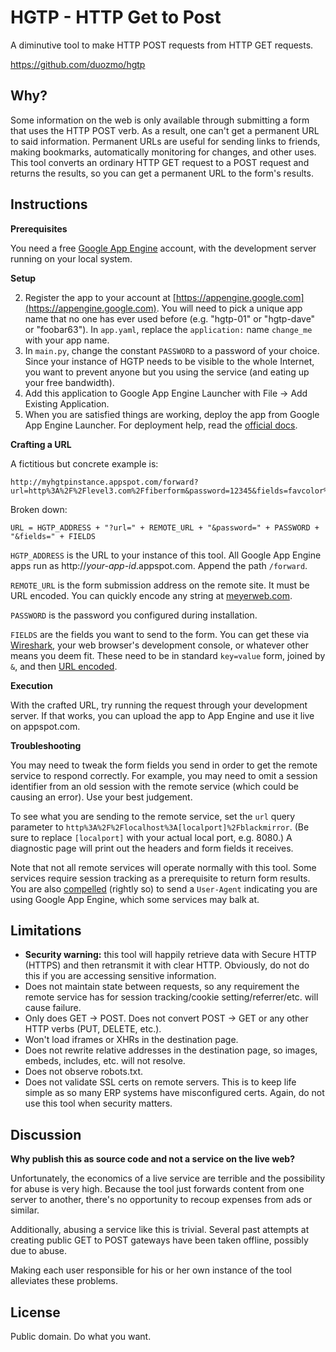 HGTP - HTTP Get to Post
=======================
A diminutive tool to make HTTP POST requests from HTTP GET requests.

https://github.com/duozmo/hgtp

Why?
----

Some information on the web is only available through submitting a form that uses the HTTP POST verb. As a result, one can't get a permanent URL to said information. Permanent URLs are useful for sending links to friends, making bookmarks, automatically monitoring for changes, and other uses. This tool converts an ordinary HTTP GET request to a POST request and returns the results, so you can get a permanent URL to the form's results.

Instructions
------------

__Prerequisites__

You need a free [Google App Engine](https://developers.google.com/appengine/) account, with the development server running on your local system.

__Setup__

2. Register the app to your account at [https://appengine.google.com](https://appengine.google.com). You will need to pick a unique app name that no one has ever used before (e.g. "hgtp-01" or "hgtp-dave" or "foobar63"). In `app.yaml`, replace the `application:` name `change_me` with your app name.
3. In `main.py`, change the constant `PASSWORD` to a password of your choice. Since your instance of HGTP needs to be visible to the whole Internet, you want to prevent anyone but you using the service (and eating up your free bandwidth).
1. Add this application to Google App Engine Launcher with File → Add Existing Application. 
4. When you are satisfied things are working, deploy the app from Google App Engine Launcher. For deployment help, read the [official docs](https://developers.google.com/appengine/docs/python/gettingstartedpython27/uploading).
  
__Crafting a URL__

A fictitious but concrete example is:

    http://myhgtpinstance.appspot.com/forward?url=http%3A%2F%2Flevel3.com%2Ffiberform&password=12345&fields=favcolor%3Dred%26favnumber%3D37

Broken down:
    
    URL = HGTP_ADDRESS + "?url=" + REMOTE_URL + "&password=" + PASSWORD + "&fields=" + FIELDS

`HGTP_ADDRESS` is the URL to your instance of this tool. All Google App Engine apps run as http://*your-app-id*.appspot.com. Append the path `/forward`.

`REMOTE_URL` is the form submission address on the remote site. It must be URL encoded. You can quickly encode any string at [meyerweb.com](http://meyerweb.com/eric/tools/dencoder/).

`PASSWORD` is the password you configured during installation.

`FIELDS` are the fields you want to send to the form. You can get these via [Wireshark](http://www.wireshark.org), your web browser's development console, or whatever other means you deem fit. These need to be in standard `key=value` form, joined by `&`, and then [URL encoded](http://meyerweb.com/eric/tools/dencoder/).

__Execution__

With the crafted URL, try running the request through your development server. If that works, you can upload the app to App Engine and use it live on appspot.com.

__Troubleshooting__

You may need to tweak the form fields you send in order to get the remote service to respond correctly. For example, you may need to omit a session identifier from an old session with the remote service (which could be causing an error). Use your best judgement.

To see what you are sending to the remote service, set the `url` query parameter to `http%3A%2F%2Flocalhost%3A[localport]%2Fblackmirror`. (Be sure to replace `[localport]` with your actual local port, e.g. 8080.) A diagnostic page will print out the headers and form fields it receives.

Note that not all remote services will operate normally with this tool. Some services require session tracking as a prerequisite to return form results. You are also [compelled](https://developers.google.com/appengine/docs/python/urlfetch/#Python_Request_headers) (rightly so) to send a `User-Agent` indicating you are using Google App Engine, which some services may balk at.

Limitations
-----------

* __Security warning:__ this tool will happily retrieve data with Secure HTTP (HTTPS) and then retransmit it with clear HTTP. Obviously, do not do this if you are accessing sensitive information.
* Does not maintain state between requests, so any requirement the remote service has for session tracking/cookie setting/referrer/etc. will cause failure.
* Only does GET → POST. Does not convert POST → GET or any other HTTP verbs (PUT, DELETE, etc.).
* Won't load iframes or XHRs in the destination page.
* Does not rewrite relative addresses in the destination page, so images, embeds, includes, etc. will not resolve.
* Does not observe robots.txt.
* Does not validate SSL certs on remote servers. This is to keep life simple as so many ERP systems have misconfigured certs. Again, do not use this tool when security matters.

Discussion
----------

**Why publish this as source code and not a service on the live web?**

Unfortunately, the economics of a live service are terrible and the possibility for abuse is very high. Because the tool just forwards content from one server to another, there's no opportunity to recoup expenses from ads or similar.

Additionally, abusing a service like this is trivial. Several past attempts at creating public GET to POST gateways have been taken offline, possibly due to abuse.

Making each user responsible for his or her own instance of the tool alleviates these problems.


License
-------
Public domain. Do what you want.